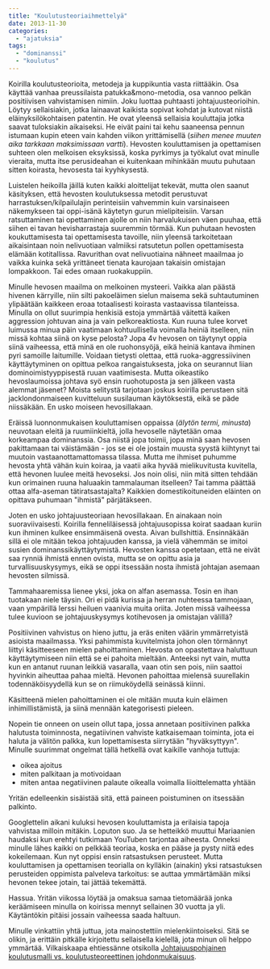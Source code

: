 ```yaml
---
title: "Koulutusteoriaihmettelyä"
date: 2013-11-30
categories: 
  - "ajatuksia"
tags: 
  - "dominanssi"
  - "koulutus"
---
```


Koirilla koulutusteorioita, metodeja ja kuppikuntia vasta riittääkin. Osa käyttää vanhaa preussilaista patukka&mono-metodia, osa vannoo pelkän positiivisen vahvistamisen nimiin. Joku luottaa puhtaasti johtajuusteorioihin. Löytyy sellaisiakin, jotka lainaavat kaikista sopivat kohdat ja kutovat niistä eläinyksilökohtaisen patentin. He ovat yleensä sellaisia kouluttajia jotka saavat tuloksiakin aikaiseksi. He eivät paini tai kehu saaneensa pennun istumaan kupin eteen vain kahden viikon yrittämisellä (_siihen menee muuten aika tarkkaan maksimissaan vartti_). Hevosten kouluttamisen ja opettamisen suhteen olen melkoisen eksyksissä, koska pyrkimys ja työkalut ovat minulle vieraita, mutta itse perusideahan ei kuitenkaan mihinkään muutu puhutaan sitten koirasta, hevosesta tai kyyhkysestä.

<!--more-->

Luistelen heikoilla jäillä kuten kaikki aloittelijat tekevät, mutta olen saanut käsityksen, että hevosten koulutuksessa metodit perustuvat harrastuksen/kilpailulajin perinteisiin vahvemmin kuin varsinaiseen näkemykseen tai oppi-isänä käytetyn gurun mielipiteisiin. Varsan ratsuttaminen tai opettaminen ajolle on niin harvalukuisen väen puuhaa, että siihen ei tavan hevisharrastaja suuremmin törmää. Kun puhutaan hevosten koukuttamisesta tai opettamisesta tavoille, niin yleensä tarkoitetaan aikaisintaan noin nelivuotiaan valmiiksi ratsutetun pollen opettamisesta elämään kotitallissa. Ravurithan ovat nelivuotiaina nähneet maailmaa jo vaikka kuinka sekä yrittäneet tienata kaurojaan takaisin omistajan lompakkoon. Tai edes omaan ruokakuppiin.

Minulle hevosen maailma on melkoinen mysteeri. Vaikka alan päästä hivenen kärryille, niin silti pakoeläimen sielun maisema sekä suhtautuminen ylipäätään kaikkeen eroaa totaalisesti koirasta vastaavissa tilanteissa. Minulla on ollut suurimpia henkisiä estoja ymmärtää väitettä kaiken aggression johtuvan aina ja vain pelkoreaktiosta. Kun ruuna tulee korvet luimussa minua päin vaatimaan kohtuullisella voimalla heiniä itselleen, niin missä kohtaa siinä on kyse pelosta? Jopa 4v hevosen on täytynyt oppia siinä vaiheessa, että minä en ole ruohonsyöjä, eikä heiniä kantava ihminen pyri samoille laitumille. Voidaan tietysti olettaa, että ruoka-aggressiivinen käyttäytyminen on opittua pelkoa rangaistuksesta, joka on seurannut liian dominoimistyyppisestä ruuan vaatimisesta. Mutta oikeastiko hevoslaumoissa johtava syö ensin ruohotuposta ja sen jälkeen vasta alemmat jäsenet? Moista selitystä tarjotaan joskus koirilla perustaen sitä jacklondonmaiseen kuvitteluun susilauman käytöksestä, eikä se päde niissäkään. En usko moiseen hevosillakaan.

Eräissä luonnonmukaisen kouluttamisen oppaissa (_älytön termi, minusta_) neuvotaan eleitä ja ruumiinkieltä, jolla hevoselle näytetään omaa korkeampaa dominanssia. Osa niistä jopa toimii, jopa minä saan hevosen pakittamaan tai väistämään - jos se ei ole jostain muusta syystä kiihtynyt tai muutoin vastaanottamattomassa tilassa. Mutta me ihmiset puhumme hevosta yhtä vähän kuin koiraa, ja vaatii aika hyvää mielikuvitusta kuvitella, että hevonen luulee meitä hevoseksi. Jos noin olisi, niin mitä sitten tehdään kun orimainen ruuna haluaakin tammalauman itselleen? Tai tamma päättää ottaa alfa-aseman tätiratsastajalta? Kaikkien domestikoituneiden eläinten on opittava puhumaan "ihmistä" pärjätäkseen.

Joten en usko johtajuusteoriaan hevosillakaan. En ainakaan noin suoraviivaisesti. Koirilla fenneliläisessä johtajuusopissa koirat saadaan kuriin kun ihminen kulkee ensimmäisenä ovesta. Aivan bullshittiä. Ensinnäkään sillä ei ole mitään tekoa johtajuuden kanssa, ja vielä vähemmän se imitoi susien dominanssikäyttäytymistä. Hevosten kanssa opetetaan, että ne eivät saa rynniä ihmistä ennen ovista, mutta se on opittu asia ja turvallisuuskysymys, eikä se oppi itsessään nosta ihmistä johtajan asemaan hevosten silmissä.

Tammahaaremissa lienee yksi, joka on alfan asemassa. Tosin en ihan tuotakaan niele täysin. Ori ei pidä kurissa ja herran nuhteessa tammojaan, vaan ympärillä lerssi heiluen vaanivia muita oriita. Joten missä vaiheessa tulee kuvioon se johtajuuskysymys kotihevosen ja omistajan välillä?

Positiivinen vahvistus on hieno juttu, ja eräs eniten väärin ymmärretyistä asioista maailmassa. Yksi pahimmista kuvitelmista johon olen törmännyt liittyi käsitteeseen mielen pahoittaminen. Hevosta on opastettava haluttuun käyttäytymiseen niin että se ei pahoita mieltään. Anteeksi nyt vain, mutta kun en antanut ruunan leikkiä vasaralla, vaan otin sen pois, niin saattoi hyvinkin aiheuttaa pahaa mieltä. Hevonen pahoittaa mielensä suurellakin todennäköisyydellä kun se on riimuköydellä seinässä kiinni.

Käsitteenä mielen pahoittaminen ei ole mitään muuta kuin eläimen inhimillistämistä, ja siinä mennään kategorisesti pieleen.

Nopein tie onneen on usein ollut tapa, jossa annetaan positiivinen palkka halutusta toiminnosta, negatiivinen vahviste katkaisemaan toiminta, jota ei haluta ja välitön palkka, kun lopettamisesta siirrytään "hyväksyttyyn". Minulle suurimmat ongelmat tällä hetkellä ovat kaikille vanhoja tuttuja:

- oikea ajoitus
- miten palkitaan ja motivoidaan
- miten antaa negatiivinen palaute oikealla voimalla liioittelematta yhtään

Yritän edelleenkin sisäistää sitä, että paineen poistuminen on itsessään palkinto.

Googlettelin aikani kuluksi hevosen kouluttamista ja erilaisia tapoja vahvistaa milloin mitäkin. Loputon suo. Ja se hetteikkö muuttui Mariaanien haudaksi kun erehtyi tutkimaan YouTuben tarjontaa aiheesta. Onneksi minulle lähes kaikki on pelkkää teoriaa, koska en pääse ja pysty niitä edes kokeilemaan. Kun nyt oppisi ensin ratsastuksen perusteet. Mutta kouluttamisen ja opettamisen teorialla on kylläkin (ainakin) yksi ratsastuksen perusteiden oppimista palveleva tarkoitus: se auttaa ymmärtämään miksi hevonen tekee jotain, tai jättää tekemättä.

Hassua. Yritän viikossa löytää ja omaksua samaa tietomäärää jonka keräämiseen minulla on koirissa mennyt sellainen 30 vuotta ja yli. Käytäntökin pitäisi jossain vaiheessa saada haltuun.

Minulle vinkattiin yhtä juttua, jota mainostettiin mielenkiintoiseksi. Sitä se olikin, ja erittäin pitkälle kirjoitettu sellaisella kielellä, jota minun oli helppo ymmärtää. Vilkaiskaapa ehtiessänne otsikolla [Johtajuuspohjainen koulutusmalli vs. koulutusteoreettinen johdonmukaisuus](http://tmipulliainen.blogspot.de/2013/11/johtajuuspohjainen-koulutusmalli-vs.html).
